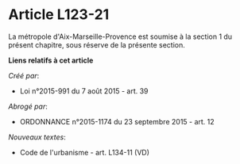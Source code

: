 # Article L123-21

La métropole d'Aix-Marseille-Provence est soumise à la section 1 du présent chapitre, sous réserve de la présente section.

**Liens relatifs à cet article**

_Créé par_:

  - Loi n°2015-991 du 7 août 2015 - art. 39

_Abrogé par_:

  - ORDONNANCE n°2015-1174 du 23 septembre 2015 - art. 12

_Nouveaux textes_:

  - Code de l'urbanisme - art. L134-11 (VD)
